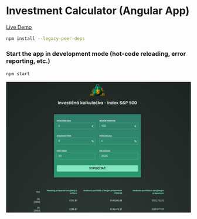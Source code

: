# Investment Calculator (Angular App)

[Live Demo](https://lemonrick.github.io/investment-calculator/)

```bash
npm install --legacy-peer-deps
```

### Start the app in development mode (hot-code reloading, error reporting, etc.)
```bash
npm start
```

<p>
<img src="img/1.png" width="600"/>
</p>
